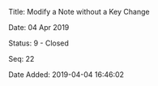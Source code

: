 Title:  Modify a Note without a Key Change

Date:   04 Apr 2019

Status: 9 - Closed

Seq:    22

Date Added: 2019-04-04 16:46:02

